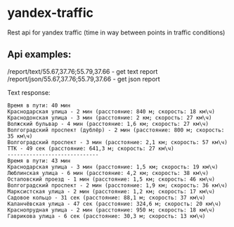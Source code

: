 # yandex-traffic
Rest api for yandex traffic (time in way between points in traffic conditions)

## Api examples:
/report/text/55.67,37.76;55.79,37.66 - get text report
/report/json/55.67,37.76;55.79,37.66 - get json report

Text response:
```
Время в пути: 40 мин
Краснодарская улица - 2 мин (расстояние: 840 м; скорость: 18 км\ч)
Краснодонская улица - 3 мин (расстояние: 2 км; скорость: 27 км\ч)
Волжский бульвар - 4 мин (расстояние: 1,6 км; скорость: 27 км\ч)
Волгоградский проспект (дублёр) - 2 мин (расстояние: 800 м; скорость: 35 км\ч)
Волгоградский проспект - 3 мин (расстояние: 2,1 км; скорость: 57 км\ч)
ТТК - 49 сек (расстояние: 641,3 м; скорость: 27 км\ч)
-----------------------------
Время в пути: 43 мин
Краснодарская улица - 3 мин (расстояние: 1,5 км; скорость: 19 км\ч)
Люблинская улица - 6 мин (расстояние: 4,2 км; скорость: 38 км\ч)
Остаповский проезд - 1 мин (расстояние: 1,5 км; скорость: 46 км\ч)
Волгоградский проспект - 2 мин (расстояние: 1,9 км; скорость: 36 км\ч)
Марксистская улица - 2 мин (расстояние: 1,2 км; скорость: 17 км\ч)
Садовое кольцо - 31 сек (расстояние: 88,1 м; скорость: 37 км\ч)
Каланчёвская улица - 47 сек (расстояние: 324,6 м; скорость: 20 км\ч)
Краснопрудная улица - 2 мин (расстояние: 950 м; скорость: 18 км\ч)
Гаврикова улица - 6 сек (расстояние: 30,3 м; скорость: 13 км\ч)
```